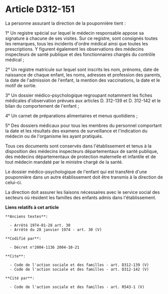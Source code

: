 # Article D312-151

La personne assurant la direction de la pouponnière tient : 

1° Un registre spécial sur lequel le médecin responsable appose sa signature à chacune de ses visites. Sur ce registre, sont
consignés toutes les remarques, tous les incidents d'ordre médical ainsi que toutes les prescriptions. Y figurent également
les observations des médecins inspecteurs de santé publique et des fonctionnaires chargés du contrôle médical ; 

2° Un registre matricule sur lequel sont inscrits les nom, prénoms, date de naissance de chaque enfant, les noms, adresses et
profession des parents, la date de l'admission de l'enfant, la mention des vaccinations, la date et le motif de sortie. 

3° Un dossier médico-psychologique regroupant notamment les fiches médicales d'observation prévues aux articles D. 312-139 et
D. 312-142 et le bilan du comportement de l'enfant ; 

4° Un carnet de préparations alimentaires et menus quotidiens ; 

5° Des dossiers médicaux pour tous les membres du personnel comportant la date et les résultats des examens de surveillance
et l'indication du médecin ou de l'organisme les ayant pratiqués. 

Tous ces documents sont conservés dans l'établissement et tenus à la disposition des médecins inspecteurs départementaux de
santé publique, des médecins départementaux de protection maternelle et infantile et de tout médecin mandaté par le ministre
chargé de la santé. 

Le dossier médico-psychologique de l'enfant qui est transféré d'une pouponnière dans un autre établissement doit être
transmis à la direction de celui-ci. 

La direction doit assurer les liaisons nécessaires avec le service social des secteurs où résident les familles des enfants
admis dans l'établissement.

**Liens relatifs à cet article**

	**Anciens textes**:

	  - Arrêté 1974-01-28 art. 30
	  - Arrêté du 28 janvier 1974 - art. 30 (V)

	**Codifié par**:

	  - Décret n°2004-1136 2004-10-21

	**Cite**:

	  - Code de l'action sociale et des familles - art. D312-139 (V)
	  - Code de l'action sociale et des familles - art. D312-142 (V)

	**Cité par**:

	  - Code de l'action sociale et des familles - art. R543-1 (V)
